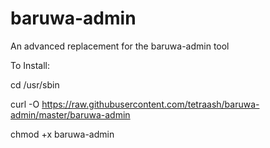 baruwa-admin
============

An advanced replacement for the baruwa-admin tool

To Install:

cd /usr/sbin

curl -O https://raw.githubusercontent.com/tetraash/baruwa-admin/master/baruwa-admin

chmod +x baruwa-admin
